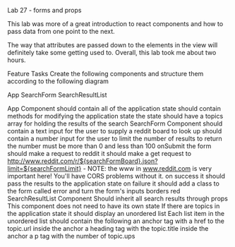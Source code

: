 
Lab 27 - forms and props


This lab was more of a great introduction to react components and how to pass data from one point to the next.

The way that attributes are passed down to the elements in the view will definitely take some getting used to. Overall, this lab took me about two hours.







Feature Tasks
Create the following components and structure them according to the following diagram

App
  SearchForm
  SearchResultList

App Component
should contain all of the application state
should contain methods for modifying the application state
the state should have a topics array for holding the results of the search
SearchForm Component
should contain a text input for the user to supply a reddit board to look up
should contain a number input for the user to limit the number of results to return
the number must be more than 0 and less than 100
onSubmit the form should make a request to reddit
it should make a get request to http://www.reddit.com/r/${searchFormBoard}.json?limit=${searchFormLimit} - NOTE: the www in www.reddit.com is very important here! You'll have CORS problems without it.
on success it should pass the results to the application state
on failure it should add a class to the form called error and turn the form's inputs borders red
SearchResultList Component
Should inherit all search results through props
This component does not need to have its own state
If there are topics in the application state it should display an unordered list
Each list item in the unordered list should contain the following
an anchor tag with a href to the topic.url
inside the anchor a heading tag with the topic.title
inside the anchor a p tag with the number of topic.ups